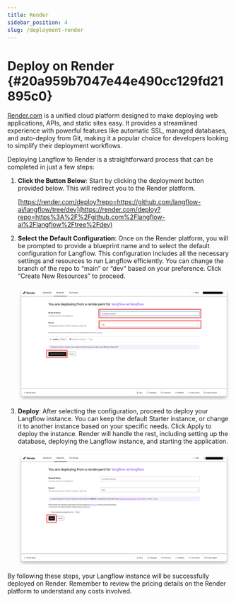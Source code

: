 ```yaml
---
title: Render
sidebar_position: 4
slug: /deployment-render
---
```




# Deploy on Render {#20a959b7047e44e490cc129fd21895c0}


[Render.com](http://render.com/) is a unified cloud platform designed to make deploying web applications, APIs, and static sites easy. It provides a streamlined experience with powerful features like automatic SSL, managed databases, and auto-deploy from Git, making it a popular choice for developers looking to simplify their deployment workflows.


Deploying Langflow to Render is a straightforward process that can be completed in just a few steps:

1. **Click the Button Below**: Start by clicking the deployment button provided below. This will redirect you to the Render platform.

	[https://render.com/deploy?repo=https://github.com/langflow-ai/langflow/tree/dev](https://render.com/deploy?repo=https%3A%2F%2Fgithub.com%2Flangflow-ai%2Flangflow%2Ftree%2Fdev)

2. **Select the Default Configuration**: Once on the Render platform, you will be prompted to provide a blueprint name and to select the default configuration for Langflow. This configuration includes all the necessary settings and resources to run Langflow efficiently. You can change the branch of the repo to “main” or “dev” based on your preference. Click “Create New Resources” to proceed.

	![](./1861599636.png)

3. **Deploy**: After selecting the configuration, proceed to deploy your Langflow instance. You can keep the default Starter instance, or change it to another instance based on your specific needs. Click Apply to deploy the instance. Render will handle the rest, including setting up the database, deploying the Langflow instance, and starting the application.

	![](./1929176153.png)


By following these steps, your Langflow instance will be successfully deployed on Render. Remember to review the pricing details on the Render platform to understand any costs involved.

